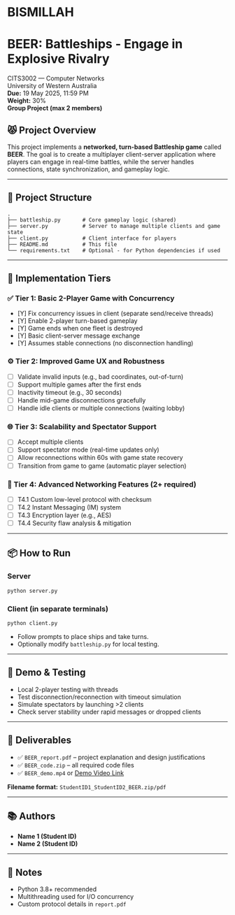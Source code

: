 # BISMILLAH

# BEER: Battleships - Engage in Explosive Rivalry

CITS3002 — Computer Networks  
University of Western Australia  
**Due:** 19 May 2025, 11:59 PM  
**Weight:** 30%  
**Group Project (max 2 members)**

## 😾 Project Overview

This project implements a **networked, turn-based Battleship game** called **BEER**. The goal is to create a multiplayer client-server application where players can engage in real-time battles, while the server handles connections, state synchronization, and gameplay logic.

---

## 🧹 Project Structure

```
.
├── battleship.py       # Core gameplay logic (shared)
├── server.py           # Server to manage multiple clients and game state
├── client.py           # Client interface for players
├── README.md           # This file
└── requirements.txt    # Optional - for Python dependencies if used
```

---

## 🎯 Implementation Tiers

### ✅ Tier 1: Basic 2-Player Game with Concurrency

- [Y] Fix concurrency issues in client (separate send/receive threads)
- [Y] Enable 2-player turn-based gameplay
- [Y] Game ends when one fleet is destroyed
- [Y] Basic client-server message exchange
- [Y] Assumes stable connections (no disconnection handling)

### ⚙️ Tier 2: Improved Game UX and Robustness

- [ ] Validate invalid inputs (e.g., bad coordinates, out-of-turn)
- [ ] Support multiple games after the first ends
- [ ] Inactivity timeout (e.g., 30 seconds)
- [ ] Handle mid-game disconnections gracefully
- [ ] Handle idle clients or multiple connections (waiting lobby)

### 🌐 Tier 3: Scalability and Spectator Support

- [ ] Accept multiple clients
- [ ] Support spectator mode (real-time updates only)
- [ ] Allow reconnections within 60s with game state recovery
- [ ] Transition from game to game (automatic player selection)

### 🔐 Tier 4: Advanced Networking Features (2+ required)

- [ ] T4.1 Custom low-level protocol with checksum
- [ ] T4.2 Instant Messaging (IM) system
- [ ] T4.3 Encryption layer (e.g., AES)
- [ ] T4.4 Security flaw analysis & mitigation

---

## 📦 How to Run

### Server

```bash
python server.py
```

### Client (in separate terminals)

```bash
python client.py
```

- Follow prompts to place ships and take turns.
- Optionally modify `battleship.py` for local testing.

---

## 🥪 Demo & Testing

- Local 2-player testing with threads
- Test disconnection/reconnection with timeout simulation
- Simulate spectators by launching >2 clients
- Check server stability under rapid messages or dropped clients

---

## 📄 Deliverables

- ✅ `BEER_report.pdf` – project explanation and design justifications
- ✅ `BEER_code.zip` – all required code files
- ✅ `BEER_demo.mp4` or [Demo Video Link](https://your-link-here.com)

**Filename format:** `StudentID1_StudentID2_BEER.zip/pdf`

---

## 📚 Authors

- **Name 1 (Student ID)**  
- **Name 2 (Student ID)**

---

## 📘 Notes

- Python 3.8+ recommended
- Multithreading used for I/O concurrency
- Custom protocol details in `report.pdf`
